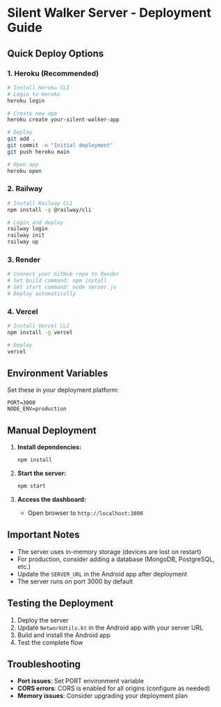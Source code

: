 # Silent Walker Server - Deployment Guide

## Quick Deploy Options

### 1. Heroku (Recommended)
```bash
# Install Heroku CLI
# Login to Heroku
heroku login

# Create new app
heroku create your-silent-walker-app

# Deploy
git add .
git commit -m "Initial deployment"
git push heroku main

# Open app
heroku open
```

### 2. Railway
```bash
# Install Railway CLI
npm install -g @railway/cli

# Login and deploy
railway login
railway init
railway up
```

### 3. Render
```bash
# Connect your GitHub repo to Render
# Set build command: npm install
# Set start command: node server.js
# Deploy automatically
```

### 4. Vercel
```bash
# Install Vercel CLI
npm install -g vercel

# Deploy
vercel
```

## Environment Variables

Set these in your deployment platform:

```env
PORT=3000
NODE_ENV=production
```

## Manual Deployment

1. **Install dependencies:**
   ```bash
   npm install
   ```

2. **Start the server:**
   ```bash
   npm start
   ```

3. **Access the dashboard:**
   - Open browser to `http://localhost:3000`

## Important Notes

- The server uses in-memory storage (devices are lost on restart)
- For production, consider adding a database (MongoDB, PostgreSQL, etc.)
- Update the `SERVER_URL` in the Android app after deployment
- The server runs on port 3000 by default

## Testing the Deployment

1. Deploy the server
2. Update `NetworkUtils.kt` in the Android app with your server URL
3. Build and install the Android app
4. Test the complete flow

## Troubleshooting

- **Port issues**: Set PORT environment variable
- **CORS errors**: CORS is enabled for all origins (configure as needed)
- **Memory issues**: Consider upgrading your deployment plan 